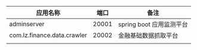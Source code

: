 | 应用名称    | 端口  | 备注                     |
| ----------- | ----- | ------------------------ |
| adminserver | 20001 | spring boot 应用监测平台 |
|com.lz.finance.data.crawler             |20002       |金融基础数据抓取平台                          |
|             |       |                          |

